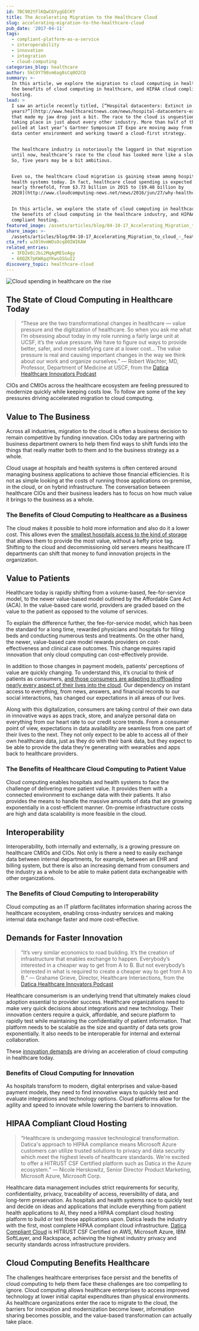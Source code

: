 ```yaml
---
id: 7BC902tFlKQwC6YygGECKY
title: The Accelerating Migration to the Healthcare Cloud
slug: accelerating-migration-to-the-healthcare-cloud
pub_date: '2017-04-11'
tags:
  - compliant-platform-as-a-service
  - interoperability
  - innovation
  - integration
  - cloud-computing
categories_blog: healthcare
author: 5kC0Y798vm6ag8sCq0O2CQ
summary: >-
  In this article, we explore the migration to cloud computing in healthcare,
  the benefits of cloud computing in healthcare, and HIPAA cloud compliant
  hosting.
lead: >
  I saw an article recently titled, [“Hospital datacenters: Extinct in 5
  years?”](http://www.healthcareitnews.com/news/hospital-datacenters-extinct-5-years)
  that made my jaw drop just a bit. The race to the cloud is unquestionably
  taking place in just about every other industry. More than half of the CIOs
  polled at last year’s Gartner Symposium IT Expo are moving away from a captive
  data center environment and working toward a cloud-first strategy. 


  The healthcare industry is notoriously the laggard in that migration and, up
  until now, healthcare’s race to the cloud has looked more like a slow walk.
  So, five years may be a bit ambitious.


  Even so, the healthcare cloud migration is gaining steam among hospitals and
  health systems today. In fact, healthcare cloud spending is expected to rise
  nearly threefold, from $3.73 billion in 2015 to [$9.48 billion by
  2020](http://www.cloudcomputing-news.net/news/2016/jun/27/why-healthcare-industrys-move-cloud-computing-accelerating/).


  In this article, we explore the state of cloud computing in healthcare today,
  the benefits of cloud computing in the healthcare industry, and HIPAA cloud
  compliant hosting. 
featured_image: /assets/articles/blog/04-10-17_Accelerating_Migration_to_cloud_-_bg.jpg
share_image: >-
  /assets/articles/blog/04-10-17_Accelerating_Migration_to_cloud_-_featured__blue-purple_.jpg
cta_ref: wJ0lHvmWOsOcq80IWIKAW
related_entries:
  - 3FD2e0iJbi2MqAgMESoAgy
  - 68QZK7pKWAgqYKwsGSGuI2
discovery_topic: healthcare-cloud
---
```

![Cloud spending in healthcare on the rise](/assets/articles/blog/blog-cloud-spending-in-healthcare-_2x.png)

## The State of Cloud Computing in Healthcare Today

> “These are the two transformational changes in healthcare — value pressure and the digitization of healthcare. So when you ask me what I’m obsessing about today in my role running a fairly large unit at UCSF, it’s the value pressure. We have to figure out ways to provide better, safer, and more satisfying care at a lower cost… The value pressure is real and causing important changes in the way we think about our work and organize ourselves.” — Robert Wachter, MD, Professor, Department of Medicine at USCF, from the [Datica Healthcare Innovators Podcast](https://datica.com/innovation/robert-wachter-md/)

CIOs and CMIOs across the healthcare ecosystem are feeling pressured to modernize quickly while keeping costs low. To follow are some of the key pressures driving accelerated migration to cloud computing.

## Value to The Business
Across all industries, migration to the cloud is often a business decision to remain competitive by funding innovation. CIOs today are partnering with business department owners to help them find ways to shift funds into the things that really matter both to them and to the business strategy as a whole. 

Cloud usage at hospitals and health systems is often centered around managing business applications to achieve those financial efficiencies. It is not as simple looking at the costs of running those applications on-premise, in the cloud, or on hybrid infrastructure. The conversation between healthcare CIOs and their business leaders has to focus on how much value it brings to the business as a whole. 

### The Benefits of Cloud Computing to Healthcare as a Business
The cloud makes it possible to hold more information and also do it a lower cost. This allows even the [smallest hospitals access to the kind of storage](http://www.cloudcomputing-news.net/news/2016/jul/28/six-key-benefits-cloud-computing-healthcare-industry/) that allows them to provide the most value, without a hefty price tag. Shifting to the cloud and decommissioning old servers means healthcare IT departments can shift that money to fund innovation projects in the organization. 

## Value to Patients
Healthcare today is rapidly shifting from a volume-based, fee-for-service model, to the newer value-based model outlined by the Affordable Care Act (ACA). In the value-based care world, providers are graded based on the value to the patient as opposed to the volume of services. 

To explain the difference further, the fee-for-service model, which has been the standard for a long time, rewarded physicians and hospitals for filling beds and conducting numerous tests and treatments. On the other hand, the newer, value-based care model rewards providers on cost-effectiveness and clinical case outcomes. This change requires rapid innovation that only cloud computing can cost-effectively provide.

In addition to those changes in payment models, patients’ perceptions of value are quickly changing. To understand this, it’s crucial to think of patients as consumers, [and those consumers are adapting to offloading nearly every aspect of their lives into the cloud](http://www.cloud-council.org/deliverables/CSCC-Impact-of-Cloud-Computing-on-Healthcare.pdf). Our dependency on instant access to everything, from news, answers, and financial records to our social interactions, has changed our expectations in all areas of our lives. 

Along with this digitalization, consumers are taking control of their own data in innovative ways as apps track, store, and analyze personal data on everything from our heart rate to our credit score trends. From a consumer point of view, expectations in data availability are seamless from one part of their lives to the next. They not only expect to be able to access all of their own healthcare data, just as they do with their bank data, but they expect to be able to provide the data they’re generating with wearables and apps back to healthcare providers. 

### The Benefits of Healthcare Cloud Computing to Patient Value
Cloud computing enables hospitals and health systems to face the challenge of delivering more patient value. It provides them with a connected environment to exchange data with their patients. It also provides the means to handle the massive amounts of data that are growing exponentially in a cost-efficient manner. On-premise infrastructure costs are high and data scalability is more feasible in the cloud.

## Interoperability
Interoperability, both internally and externally, is a growing pressure on healthcare CMIOs and CIOs. Not only is there a need to easily exchange data between internal departments, for example, between an EHR and billing system, but there is also an increasing demand from consumers and the industry as a whole to be able to make patient data exchangeable with other organizations. 

### The Benefits of Cloud Computing to Interoperability
Cloud computing as an IT platform facilitates information sharing across the healthcare ecosystem, enabling cross-industry services and making internal data exchange faster and more cost-effective.

## Demands for Faster Innovation
> “It’s very similar economics to road building. It’s the creation of infrastructure that enables exchange to happen. Everybody’s interested in a cheaper way to get from A to B. But not everybody’s interested in what is required to create a cheaper way to get from A to B.” — Grahame Grieve, Director, Healthcare Intersections, from the [Datica Healthcare Innovators Podcast](https://datica.com/innovation/grahame-grieve-pt3/) 

Healthcare consumerism is an underlying trend that ultimately makes cloud adoption essential to provider success. Healthcare organizations need to make very quick decisions about integrations and new technology. Their innovation centers require a quick, affordable, and secure platform to rapidly test while maintaining the confidentiality of patient information. That platform needs to be scalable as the size and quantity of data sets grow exponentially. It also needs to be interoperable for internal and external collaboration.

These [innovation demands](https://www.cloudcomputing-news.net/news/2016/jun/27/why-healthcare-industrys-move-cloud-computing-accelerating/) are driving an acceleration of cloud computing in healthcare today. 

### Benefits of Cloud Computing for Innovation 
As hospitals transform to modern, digital enterprises and value-based payment models, they need to find innovative ways to quickly test and evaluate integrations and technology options. Cloud platforms allow for the agility and speed to innovate while lowering the barriers to innovation. 

## HIPAA Compliant Cloud Hosting
> “Healthcare is undergoing massive technological transformation. Datica's approach to HIPAA compliance means Microsoft Azure customers can utilize trusted solutions to privacy and data security which meet the highest levels of healthcare standards. We're excited to offer a HITRUST CSF Certified platform such as Datica in the Azure ecosystem.” — Nicole Herskowitz, Senior Director Product Marketing, Microsoft Azure, Microsoft Corp.

Healthcare data management includes strict requirements for security, confidentiality, privacy, traceability of access, reversibility of data, and long-term preservation. As hospitals and health systems race to quickly test and decide on ideas and applications that include everything from patient health applications to AI, they need a HIPAA compliant cloud hosting platform to build or test those applications upon. Datica leads the industry with the first, most complete HIPAA compliant cloud infrastructure. [Datica Compliant Cloud](https://datica.com/compliant-cloud/) is HITRUST CSF Certified on AWS, Microsoft Azure, IBM SoftLayer, and Rackspace, achieving the highest industry privacy and security standards across infrastructure providers.

## Cloud Computing Benefits Healthcare
The challenges healthcare enterprises face persist and the benefits of cloud computing to help them face these challenges are too compelling to ignore. Cloud computing allows healthcare enterprises to access improved technology at lower initial capital expenditures than physical environments. As healthcare organizations enter the race to migrate to the cloud, the barriers for innovation and modernization become lower, information sharing becomes possible, and the value-based transformation can actually take place.

  